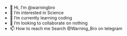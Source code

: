 - 👋 Hi, I’m @warningbro
- 👀 I’m interested in Science
- 🌱 I’m currently learning coding
- 💞️ I’m looking to collaborate on nothing
- 📫 How to reach me Search @Warning_Bro on telegram

<!---
warningbro/warningbro is a ✨ special ✨ repository because its `README.md` (this file) appears on your GitHub profile.
You can click the Preview link to take a look at your changes.
--->
